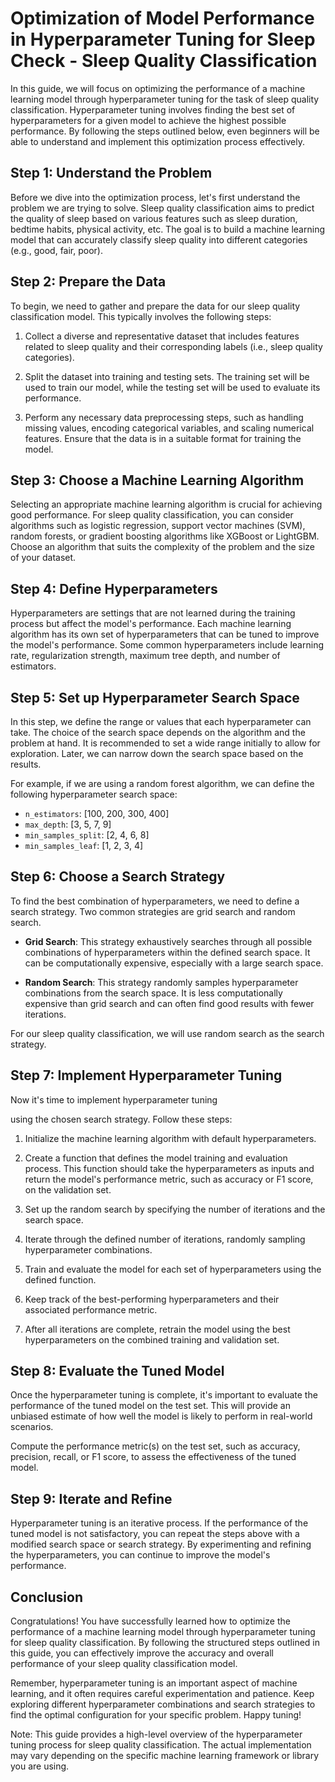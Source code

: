 # Optimization of Model Performance in Hyperparameter Tuning for Sleep Check - Sleep Quality Classification

In this guide, we will focus on optimizing the performance of a machine learning model through hyperparameter tuning for the task of sleep quality classification. Hyperparameter tuning involves finding the best set of hyperparameters for a given model to achieve the highest possible performance. By following the steps outlined below, even beginners will be able to understand and implement this optimization process effectively.

## Step 1: Understand the Problem

Before we dive into the optimization process, let's first understand the problem we are trying to solve. Sleep quality classification aims to predict the quality of sleep based on various features such as sleep duration, bedtime habits, physical activity, etc. The goal is to build a machine learning model that can accurately classify sleep quality into different categories (e.g., good, fair, poor).

## Step 2: Prepare the Data

To begin, we need to gather and prepare the data for our sleep quality classification model. This typically involves the following steps:

1. Collect a diverse and representative dataset that includes features related to sleep quality and their corresponding labels (i.e., sleep quality categories).

2. Split the dataset into training and testing sets. The training set will be used to train our model, while the testing set will be used to evaluate its performance.

3. Perform any necessary data preprocessing steps, such as handling missing values, encoding categorical variables, and scaling numerical features. Ensure that the data is in a suitable format for training the model.

## Step 3: Choose a Machine Learning Algorithm

Selecting an appropriate machine learning algorithm is crucial for achieving good performance. For sleep quality classification, you can consider algorithms such as logistic regression, support vector machines (SVM), random forests, or gradient boosting algorithms like XGBoost or LightGBM. Choose an algorithm that suits the complexity of the problem and the size of your dataset.

## Step 4: Define Hyperparameters

Hyperparameters are settings that are not learned during the training process but affect the model's performance. Each machine learning algorithm has its own set of hyperparameters that can be tuned to improve the model's performance. Some common hyperparameters include learning rate, regularization strength, maximum tree depth, and number of estimators.

## Step 5: Set up Hyperparameter Search Space

In this step, we define the range or values that each hyperparameter can take. The choice of the search space depends on the algorithm and the problem at hand. It is recommended to set a wide range initially to allow for exploration. Later, we can narrow down the search space based on the results.

For example, if we are using a random forest algorithm, we can define the following hyperparameter search space:

- `n_estimators`: [100, 200, 300, 400]
- `max_depth`: [3, 5, 7, 9]
- `min_samples_split`: [2, 4, 6, 8]
- `min_samples_leaf`: [1, 2, 3, 4]

## Step 6: Choose a Search Strategy

To find the best combination of hyperparameters, we need to define a search strategy. Two common strategies are grid search and random search.

- **Grid Search**: This strategy exhaustively searches through all possible combinations of hyperparameters within the defined search space. It can be computationally expensive, especially with a large search space.

- **Random Search**: This strategy randomly samples hyperparameter combinations from the search space. It is less computationally expensive than grid search and can often find good results with fewer iterations.

For our sleep quality classification, we will use random search as the search strategy.

## Step 7: Implement Hyperparameter Tuning

Now it's time to implement hyperparameter tuning

using the chosen search strategy. Follow these steps:

1. Initialize the machine learning algorithm with default hyperparameters.

2. Create a function that defines the model training and evaluation process. This function should take the hyperparameters as inputs and return the model's performance metric, such as accuracy or F1 score, on the validation set.

3. Set up the random search by specifying the number of iterations and the search space.

4. Iterate through the defined number of iterations, randomly sampling hyperparameter combinations.

5. Train and evaluate the model for each set of hyperparameters using the defined function.

6. Keep track of the best-performing hyperparameters and their associated performance metric.

7. After all iterations are complete, retrain the model using the best hyperparameters on the combined training and validation set.

## Step 8: Evaluate the Tuned Model

Once the hyperparameter tuning is complete, it's important to evaluate the performance of the tuned model on the test set. This will provide an unbiased estimate of how well the model is likely to perform in real-world scenarios.

Compute the performance metric(s) on the test set, such as accuracy, precision, recall, or F1 score, to assess the effectiveness of the tuned model.

## Step 9: Iterate and Refine

Hyperparameter tuning is an iterative process. If the performance of the tuned model is not satisfactory, you can repeat the steps above with a modified search space or search strategy. By experimenting and refining the hyperparameters, you can continue to improve the model's performance.

## Conclusion

Congratulations! You have successfully learned how to optimize the performance of a machine learning model through hyperparameter tuning for sleep quality classification. By following the structured steps outlined in this guide, you can effectively improve the accuracy and overall performance of your sleep quality classification model.

Remember, hyperparameter tuning is an important aspect of machine learning, and it often requires careful experimentation and patience. Keep exploring different hyperparameter combinations and search strategies to find the optimal configuration for your specific problem. Happy tuning!

Note: This guide provides a high-level overview of the hyperparameter tuning process for sleep quality classification. The actual implementation may vary depending on the specific machine learning framework or library you are using.